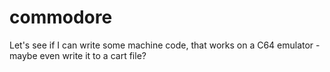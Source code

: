 # commodore
Let's see if I can write some machine code, that works on a C64 emulator - maybe even write it to a cart file?
